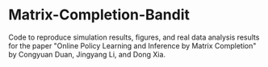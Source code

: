 # Matrix-Completion-Bandit
Code to reproduce simulation results, figures, and real data analysis results for the paper "Online Policy Learning and Inference by Matrix Completion" by Congyuan Duan, Jingyang Li, and Dong Xia.
